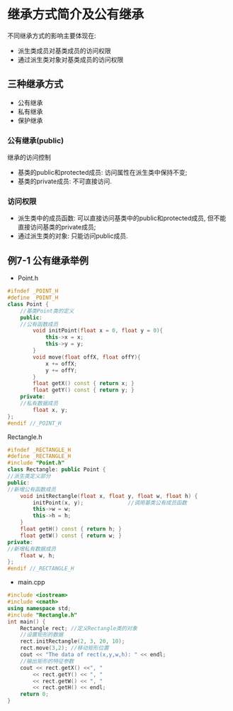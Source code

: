 # 继承方式简介及公有继承

不同继承方式的影响主要体现在:

+ 派生类成员对基类成员的访问权限
+ 通过派生类对象对基类成员的访问权限

## 三种继承方式

+ 公有继承
+ 私有继承
+ 保护继承

### 公有继承(public)

继承的访问控制

+ 基类的public和protected成员: 访问属性在派生类中保持不变;
+ 基类的private成员: 不可直接访问.

### 访问权限

+ 派生类中的成员函数: 可以直接访问基类中的public和protected成员,
但不能直接访问基类的private成员;
+ 通过派生类的对象: 只能访问public成员.

## 例7-1 公有继承举例

+ Point.h

```cpp
#ifndef _POINT_H
#define _POINT_H
class Point {
    //基类Point类的定义
    public:
    //公有函数成员
        void initPoint(float x = 0, float y = 0){
            this->x = x;
            this->y = y;
        }
        void move(float offX, float offY){
            x += offX;
            y += offY;
        }
        float getX() const { return x; }
        float getY() const { return y; }
    private:
    //私有数据成员
        float x, y;
};
#endif //_POINT_H
```

Rectangle.h

```cpp
#ifndef _RECTANGLE_H
#define _RECTANGLE_H
#include "Point.h"
class Rectangle: public Point {
//派生类定义部分
public:
//新增公有函数成员
    void initRectangle(float x, float y, float w, float h) {
        initPoint(x, y);              //调用基类公有成员函数
        this->w = w;
        this->h = h;
    }
    float getH() const { return h; }
    float getW() const { return w; }
private:
//新增私有数据成员
    float w, h;
};
#endif //_RECTANGLE_H
```

+ main.cpp

```cpp
#include <iostream>
#include <cmath>
using namespace std;
#include "Rectangle.h"
int main() {
    Rectangle rect; //定义Rectangle类的对象
    //设置矩形的数据
    rect.initRectangle(2, 3, 20, 10);
    rect.move(3,2); //移动矩形位置
    cout << "The data of rect(x,y,w,h): " << endl;
    //输出矩形的特征参数
    cout << rect.getX() <<", "
        << rect.getY() << ", "
        << rect.getW() << ", "
        << rect.getH() << endl;
    return 0;
}
```
